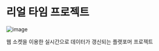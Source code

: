 # 리얼 타임 프로젝트
![image](https://github.com/user-attachments/assets/97f141b1-233a-412d-a7f3-e9d198d05fd3)

웹 소켓을 이용한 실시간으로 데이터가 갱신되는 플랫포머 프로젝트

